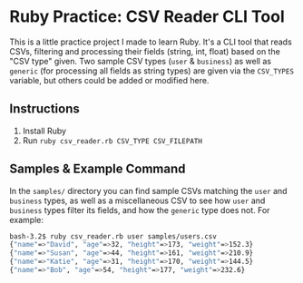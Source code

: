 # Ruby Practice: CSV Reader CLI Tool
This is a little practice project I made to learn Ruby.  It's a CLI tool that reads CSVs, filtering and processing their fields (string, int, float) based on the "CSV type" given.  Two sample CSV types (`user` & `business`) as well as `generic` (for processing all fields as string types) are given via the `CSV_TYPES` variable, but others could be added or modified here.

## Instructions
1. Install Ruby
2. Run `ruby csv_reader.rb CSV_TYPE CSV_FILEPATH`

## Samples & Example Command
In the `samples/` directory you can find sample CSVs matching the `user` and `business` types, as well as a miscellaneous CSV to see how `user` and `business` types filter its fields, and how the `generic` type does not.  For example:
```bash
bash-3.2$ ruby csv_reader.rb user samples/users.csv
{"name"=>"David", "age"=>32, "height"=>173, "weight"=>152.3}
{"name"=>"Susan", "age"=>44, "height"=>161, "weight"=>210.9}
{"name"=>"Katie", "age"=>31, "height"=>170, "weight"=>144.5}
{"name"=>"Bob", "age"=>54, "height"=>177, "weight"=>232.6}
```

